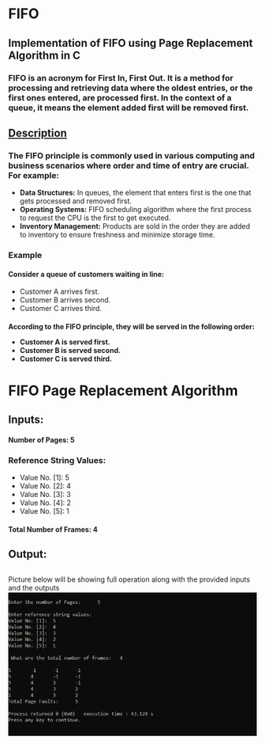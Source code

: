 # FIFO
<h2> Implementation of FIFO using Page Replacement Algorithm in C</h2>
<h3>FIFO is an acronym for First In, First Out. It is a method for processing and retrieving data where the oldest entries, or the first ones entered, are processed first. In the context of a queue, it means the element added first will be removed first.</h3>
<u><h2>Description</h2></u>
    <h3>The FIFO principle is commonly used in various computing and business scenarios where order and time of entry are crucial. For example:</h3>
    <ul>
        <li><strong>Data Structures:</strong> In queues, the element that enters first is the one that gets processed and removed first.</li>
        <li><strong>Operating Systems:</strong> FIFO scheduling algorithm where the first process to request the CPU is the first to get executed.</li>
        <li><strong>Inventory Management:</strong> Products are sold in the order they are added to inventory to ensure freshness and minimize storage time.</li>
    </ul>
<h3>Example</h3>
<h4>Consider a queue of customers waiting in line:</h4>
<ul>
<li>Customer A arrives first.</li>
<li>Customer B arrives second.</li>
<li>Customer C arrives third.</li>
</ul>
<h4>According to the FIFO principle, they will be served in the following order:</he>
<ul>
<li>Customer A is served first.</li>
<li>Customer B is served second.</li>
<li>Customer C is served third.</li>
</ul>
<h1>FIFO Page Replacement Algorithm</h1>
<h2>Inputs:</h2>
<h4><strong>Number of Pages:</strong> 5</h4>
<h3>Reference String Values:</h3>
<ul>
<li>Value No. [1]: 5</li>
<li>Value No. [2]: 4</li>
<li>Value No. [3]: 3</li>
<li>Value No. [4]: 2</li>
<li>Value No. [5]: 1</li>
</ul>
<h4><strong>Total Number of Frames:</strong> 4</h4>
<h2>Output:</h2>
<h2></h2> Picture below will be showing full operation along with the provided inputs and the outputs</h2>
<img src="FIFO.PNG" alt="FIFO Execution Output">

   

